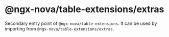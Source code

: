 # @ngx-nova/table-extensions/extras

Secondary entry point of `@ngx-nova/table-extensions`. It can be used by importing from `@ngx-nova/table-extensions/extras`.

